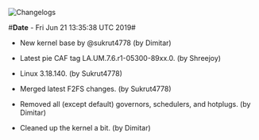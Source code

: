 ![Changelogs](https://i.imgur.com/INYmUKJ.jpg)


#**Date** - Fri Jun 21 13:35:38 UTC 2019#

* New kernel base by @sukrut4778 (by Dimitar)
* Latest pie CAF tag LA.UM.7.6.r1-05300-89xx.0. (by Shreejoy)
* Linux 3.18.140. (by Sukrut4778)
* Merged latest F2FS changes. (by Sukrut4778)

* Removed all (except default) governors, schedulers, and hotplugs. (by Dimitar)
* Cleaned up the kernel a bit. (by Dimitar)
